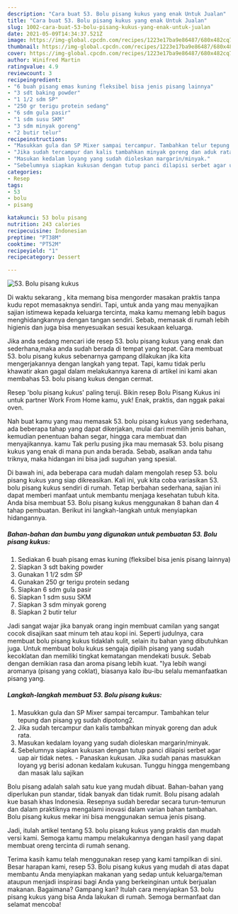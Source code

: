 ```yaml
---
description: "Cara buat 53. Bolu pisang kukus yang enak Untuk Jualan"
title: "Cara buat 53. Bolu pisang kukus yang enak Untuk Jualan"
slug: 1002-cara-buat-53-bolu-pisang-kukus-yang-enak-untuk-jualan
date: 2021-05-09T14:34:37.521Z
image: https://img-global.cpcdn.com/recipes/1223e17ba9e86487/680x482cq70/53-bolu-pisang-kukus-foto-resep-utama.jpg
thumbnail: https://img-global.cpcdn.com/recipes/1223e17ba9e86487/680x482cq70/53-bolu-pisang-kukus-foto-resep-utama.jpg
cover: https://img-global.cpcdn.com/recipes/1223e17ba9e86487/680x482cq70/53-bolu-pisang-kukus-foto-resep-utama.jpg
author: Winifred Martin
ratingvalue: 4.9
reviewcount: 3
recipeingredient:
- "6 buah pisang emas kuning fleksibel bisa jenis pisang lainnya"
- "3 sdt baking powder"
- "1 1/2 sdm SP"
- "250 gr terigu protein sedang"
- "6 sdm gula pasir"
- "1 sdm susu SKM"
- "3 sdm minyak goreng"
- "2 butir telur"
recipeinstructions:
- "Masukkan gula dan SP Mixer sampai tercampur. Tambahkan telur tepung dan pisang yg sudah dipotong2."
- "Jika sudah tercampur dan kalis tambahkan minyak goreng dan aduk rata."
- "Masukan kedalam loyang yang sudah dioleskan margarin/minyak."
- "Sebelumnya siapkan kukusan dengan tutup panci dilapisi serbet agar uap air tidak netes.  Panaskan kukusan. Jika sudah panas masukkan loyang yg berisi adonan kedalam kukusan. Tunggu hingga mengembang dan masak lalu sajikan"
categories:
- Resep
tags:
- 53
- bolu
- pisang

katakunci: 53 bolu pisang 
nutrition: 243 calories
recipecuisine: Indonesian
preptime: "PT38M"
cooktime: "PT52M"
recipeyield: "1"
recipecategory: Dessert

---
```



![53. Bolu pisang kukus](https://img-global.cpcdn.com/recipes/1223e17ba9e86487/680x482cq70/53-bolu-pisang-kukus-foto-resep-utama.jpg)

Di waktu  sekarang , kita memang bisa mengorder masakan praktis tanpa kudu repot memasaknya sendiri. Tapi, untuk anda yang mau menyajikan sajian istimewa kepada keluarga tercinta, maka kamu memang lebih bagus menghidangkannya dengan tangan sendiri. Sebab, memasak di rumah lebih higienis dan juga bisa menyesuaikan sesuai kesukaan keluarga.

Jika anda sedang mencari ide resep 53. bolu pisang kukus yang enak dan sederhana,maka anda sudah berada di tempat yang tepat. Cara membuat 53. bolu pisang kukus  sebenarnya gampang dilakukan jika kita mengerjakannya dengan langkah yang tepat. Tapi, kamu tidak perlu khawatir akan gagal dalam melakukannya 
karena di artikel ini kami akan membahas 53. bolu pisang kukus dengan cermat.  

Resep &#39;bolu pisang kukus&#39; paling teruji. Bikin resep Bolu Pisang Kukus ini untuk partner Work From Home kamu, yuk! Enak, praktis, dan nggak pakai oven.

Nah buat kamu yang mau memasak 53. bolu pisang kukus yang sederhana, ada beberapa tahap yang dapat dikerjakan, mulai dari memilih jenis bahan, kemudian penentuan bahan segar, hingga cara membuat dan menyajikannya. kamu Tak perlu pusing jika mau memasak 53. bolu pisang kukus yang enak di mana pun anda berada. Sebab, asalkan anda  tahu triknya, maka hidangan ini bisa jadi suguhan yang spesial.

Di bawah ini, ada beberapa cara mudah dalam mengolah resep 53. bolu pisang kukus yang siap dikreasikan. Kali ini, yuk kita coba variasikan 53. bolu pisang kukus sendiri di rumah. Tetap berbahan sederhana, sajian ini dapat memberi manfaat untuk membantu menjaga kesehatan tubuh kita. Anda bisa membuat 53. Bolu pisang kukus menggunakan 8 bahan dan 4 tahap pembuatan. Berikut ini langkah-langkah untuk menyiapkan hidangannya.

<!--inarticleads1-->

##### Bahan-bahan dan bumbu yang digunakan untuk pembuatan 53. Bolu pisang kukus:

1. Sediakan 6 buah pisang emas kuning (fleksibel bisa jenis pisang lainnya)
1. Siapkan 3 sdt baking powder
1. Gunakan 1 1/2 sdm SP
1. Gunakan 250 gr terigu protein sedang
1. Siapkan 6 sdm gula pasir
1. Siapkan 1 sdm susu SKM
1. Siapkan 3 sdm minyak goreng
1. Siapkan 2 butir telur


Jadi sangat wajar jika banyak orang ingin membuat camilan yang sangat cocok disajikan saat minum teh atau kopi ini. Seperti judulnya, cara membuat bolu pisang kukus tidaklah sulit, selain itu bahan yang dibutuhkan juga. Untuk membuat bolu kukus sengaja dipilih pisang yang sudah kecoklatan dan memiliki tingkat kematangan mendekati busuk. Sebab dengan demikian rasa dan aroma pisang lebih kuat. &#34;Iya lebih wangi aromanya (pisang yang coklat), biasanya kalo ibu-ibu selalu memanfaatkan pisang yang. 

<!--inarticleads2-->

##### Langkah-langkah membuat 53. Bolu pisang kukus:

1. Masukkan gula dan SP Mixer sampai tercampur. Tambahkan telur tepung dan pisang yg sudah dipotong2.
1. Jika sudah tercampur dan kalis tambahkan minyak goreng dan aduk rata.
1. Masukan kedalam loyang yang sudah dioleskan margarin/minyak.
1. Sebelumnya siapkan kukusan dengan tutup panci dilapisi serbet agar uap air tidak netes.  - Panaskan kukusan. Jika sudah panas masukkan loyang yg berisi adonan kedalam kukusan. Tunggu hingga mengembang dan masak lalu sajikan


Bolu pisang adalah salah satu kue yang mudah dibuat. Bahan-bahan yang diperlukan pun standar, tidak banyak dan tidak rumit. Bolu pisang adalah kue basah khas Indonesia. Resepnya sudah beredar secara turun-temurun dan dalam praktiknya mengalami inovasi dalam varian bahan tambahan. Bolu pisang kukus mekar ini bisa menggunakan semua jenis pisang. 

Jadi, itulah artikel tentang  53. bolu pisang kukus  yang praktis dan mudah versi kami. Semoga kamu mampu melakukannya dengan hasil yang dapat membuat oreng tercinta di rumah senang. 

Terima kasih kamu telah menggunakan resep yang kami tampilkan di sini. Besar harapan kami, resep  53. Bolu pisang kukus yang mudah di atas dapat membantu Anda menyiapkan makanan yang sedap untuk keluarga/teman ataupun menjadi inspirasi bagi Anda yang berkeinginan untuk berjualan makanan. Bagaimana? Gampang kan? Itulah cara menyiapkan 53. bolu pisang kukus yang bisa Anda lakukan di rumah. Semoga bermanfaat dan selamat mencoba!

